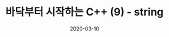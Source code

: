 ---
title : 바닥부터 시작하는 C++ (9) - string
date : 2020-03-10
tags:
  - C++
keywords:
  - C++
  - C
  - Object-Oriented Programming
  - 객체지향 프로그래밍
---
